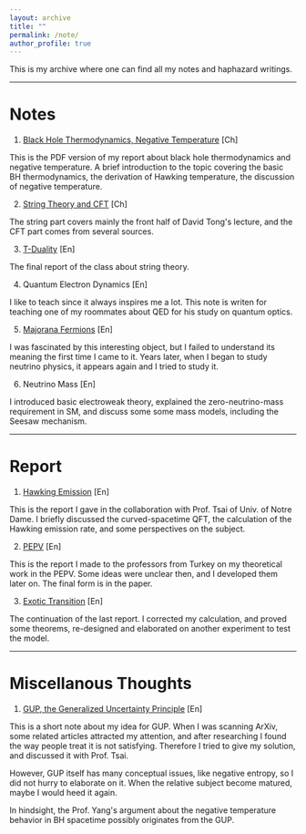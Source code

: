 ```yaml
---
layout: archive
title: ""
permalink: /note/
author_profile: true
---
```


This is my archive where one can find all my notes and haphazard writings. 

---

# Notes
 
1. [Black Hole Thermodynamics, Negative Temperature](../files/BH-T.pdf) [Ch]

This is the PDF version of my report about black hole thermodynamics and negative temperature. A brief introduction to the topic covering the basic BH thermodynamics, the derivation of Hawking temperature, the discussion of negative temperature. 

2. [String Theory and CFT](../files/stringtheory.pdf) [Ch]

The string part covers mainly the front half of David Tong's lecture, and the CFT part comes from several sources. 

3. [T-Duality](../files/Tduality.pdf) [En]

The final report of the class about string theory. 

4. Quantum Electron Dynamics [En]

I like to teach since it always inspires me a lot. This note is writen for teaching one of my roommates about QED for his study on quantum optics.

5. [Majorana Fermions](../files/majorana.pdf) [En]

I was fascinated by this interesting object, but I failed to understand its meaning the first time I came to it. Years later, when I began to study neutrino physics, it appears again and I tried to study it. 

6. Neutrino Mass [En]

I introduced basic electroweak theory, explained the zero-neutrino-mass requirement in SM, and discuss some some mass models, including the Seesaw mechanism.

---

# Report
1. [Hawking Emission](../files/hawkingppt.pdf) [En]

This is the report I gave in the collaboration with Prof. Tsai of Univ. of Notre Dame. I briefly discussed the curved-spacetime QFT, the calculation of the Hawking emission rate, and some perspectives on the subject.  

2. [PEPV](../files/pepv.pdf) [En]

This is the report I made to the professors from Turkey on my theoretical work in the PEPV. Some ideas were unclear then, and I developed them later on. The final form is in the paper. 

3. [Exotic Transition](../files/exotic%20transition.pdf) [En]

The continuation of the last report. I corrected my calculation, and proved some theorems, re-designed and elaborated on another experiment to test the model. 

---

# Miscellanous Thoughts 
1. [GUP, the Generalized Uncertainty Principle](../files/GUP.pdf) [En]

This is a short note about my idea for GUP. When I was scanning ArXiv, some related articles attracted my attention, and after researching I found the way people treat it is not satisfying. Therefore I tried to give my solution, and discussed it with Prof. Tsai. 

However, GUP itself has many conceptual issues, like negative entropy, so I did not hurry to elaborate on it. When the relative subject become matured, maybe I would heed it again.  

In hindsight, the Prof. Yang's argument about the negative temperature behavior in BH spacetime possibly originates from the GUP. 
